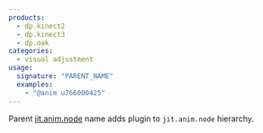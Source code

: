 ```yaml
---
products:
  - dp.kinect2
  - dp.kinect3
  - dp.oak
categories:
  - visual adjustment
usage:
  signature: "PARENT_NAME"
  examples:
    - "@anim u766000425"
---
```


Parent [jit.anim.node](https://docs.cycling74.com/max7/refpages/jit.anim.node) name
adds plugin to `jit.anim.node` hierarchy.
